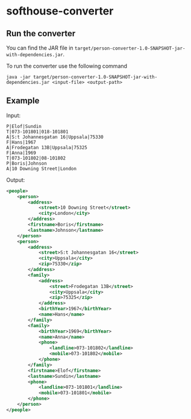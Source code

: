# softhouse-converter

## Run the converter

You can find the JAR file in `target/person-converter-1.0-SNAPSHOT-jar-with-dependencies.jar`.

To run the converter use the following command

```shell
java -jar target/person-converter-1.0-SNAPSHOT-jar-with-dependencies.jar <input-file> <output-path>
```

## Example
Input: 
```text
P|Elof|Sundin
T|073-101801|018-101801
A|S:t Johannesgatan 16|Uppsala|75330
F|Hans|1967
A|Frodegatan 13B|Uppsala|75325
F|Anna|1969
T|073-101802|08-101802
P|Boris|Johnson
A|10 Downing Street|London
```

Output:
```xml
<people>
    <person>
        <address>
            <street>10 Downing Street</street>
            <city>London</city>
        </address>
        <firstname>Boris</firstname>
        <lastname>Johnson</lastname>
    </person>
    <person>
        <address>
            <street>S:t Johannesgatan 16</street>
            <city>Uppsala</city>
            <zip>75330</zip>
        </address>
        <family>
            <address>
                <street>Frodegatan 13B</street>
                <city>Uppsala</city>
                <zip>75325</zip>
            </address>
            <birthYear>1967</birthYear>
            <name>Hans</name>
        </family>
        <family>
            <birthYear>1969</birthYear>
            <name>Anna</name>
            <phone>
                <landline>073-101802</landline>
                <mobile>073-101802</mobile>
            </phone>
        </family>
        <firstname>Elof</firstname>
        <lastname>Sundin</lastname>
        <phone>
            <landline>073-101801</landline>
            <mobile>073-101801</mobile>
        </phone>
    </person>
</people>
```